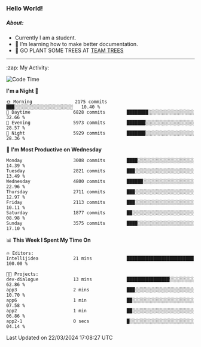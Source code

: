 ### Hello World!

##### About:
- Currently I am a student.
- 🌱 I’m learning how to make better documentation.
- 🌱 GO PLANT SOME TREES AT [TEAM TREES](https://teamtrees.org/)

---
  <summary>:zap: My Activity:</summary>
  
<!--START_SECTION:waka-->
![Code Time](http://img.shields.io/badge/Code%20Time-1%2C302%20hrs%2057%20mins-blue)

**I'm a Night 🦉** 

```text
🌞 Morning                2175 commits        ███░░░░░░░░░░░░░░░░░░░░░░   10.40 % 
🌆 Daytime                6828 commits        ████████░░░░░░░░░░░░░░░░░   32.66 % 
🌃 Evening                5973 commits        ███████░░░░░░░░░░░░░░░░░░   28.57 % 
🌙 Night                  5929 commits        ███████░░░░░░░░░░░░░░░░░░   28.36 % 
```
📅 **I'm Most Productive on Wednesday** 

```text
Monday                   3008 commits        ████░░░░░░░░░░░░░░░░░░░░░   14.39 % 
Tuesday                  2821 commits        ███░░░░░░░░░░░░░░░░░░░░░░   13.49 % 
Wednesday                4800 commits        ██████░░░░░░░░░░░░░░░░░░░   22.96 % 
Thursday                 2711 commits        ███░░░░░░░░░░░░░░░░░░░░░░   12.97 % 
Friday                   2113 commits        ███░░░░░░░░░░░░░░░░░░░░░░   10.11 % 
Saturday                 1877 commits        ██░░░░░░░░░░░░░░░░░░░░░░░   08.98 % 
Sunday                   3575 commits        ████░░░░░░░░░░░░░░░░░░░░░   17.10 % 
```


📊 **This Week I Spent My Time On** 

```text
🔥 Editors: 
Intellijidea             21 mins             █████████████████████████   100.00 % 

🐱‍💻 Projects: 
dev-dialogue             13 mins             ████████████████░░░░░░░░░   62.86 % 
app3                     2 mins              ███░░░░░░░░░░░░░░░░░░░░░░   10.70 % 
app6                     1 min               ██░░░░░░░░░░░░░░░░░░░░░░░   07.58 % 
app2                     1 min               ██░░░░░░░░░░░░░░░░░░░░░░░   06.86 % 
app2-1                   0 secs              █░░░░░░░░░░░░░░░░░░░░░░░░   04.14 % 
```


 Last Updated on 22/03/2024 17:08:27 UTC
<!--END_SECTION:waka-->
